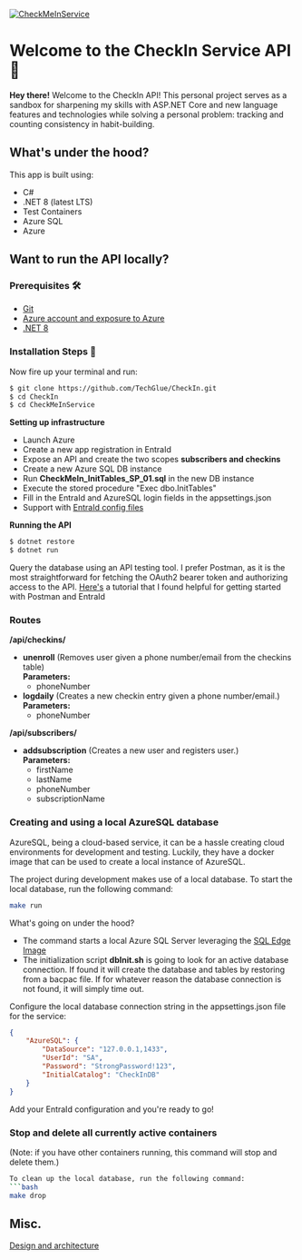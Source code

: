 [![CheckMeInService](https://github.com/TechGlue/CheckIn/actions/workflows/master_checkmeinservice.yml/badge.svg)](https://github.com/TechGlue/CheckIn/actions/workflows/master_checkmeinservice.yml)
# Welcome to the CheckIn Service API 🎉
**Hey there!** Welcome to the CheckIn API! This personal project serves as a sandbox for sharpening my skills with ASP.NET Core and new language features and technologies while solving a personal problem: tracking and counting consistency in habit-building.

## What's under the hood?
This app is built using: 
- C#
- .NET 8 (latest LTS)
- Test Containers
- Azure SQL
- Azure

## Want to run the API locally? 

### Prerequisites 🛠️
-   [Git](http://git-scm.com/)
-   [Azure account and exposure to Azure](https://portal.azure.com)
-   [.NET 8](https://dotnet.microsoft.com/en-us/download/dotnet/8.0)

### Installation Steps :wrench:
Now fire up your terminal and run:

```sh
$ git clone https://github.com/TechGlue/CheckIn.git
$ cd CheckIn
$ cd CheckMeInService
```

**Setting up infrastructure**  
- Launch Azure
- Create a new app registration in EntraId
- Expose an API and create the two scopes **subscribers and checkins**
- Create a new Azure SQL DB instance
- Run **CheckMeIn_InitTables_SP_01.sql** in the new DB instance
- Execute the stored procedure "Exec dbo.InitTables"
- Fill in the EntraId and AzureSQL login fields in the appsettings.json
- Support with [EntraId config files](https://learn.microsoft.com/en-us/entra/identity-platform/scenario-web-app-sign-user-app-configuration?tabs=aspnetcore#configuration-files)

**Running the API**
```sh
$ dotnet restore 
$ dotnet run
```

Query the database using an API testing tool. I prefer Postman, as it is the most straightforward for fetching the OAuth2 bearer token and authorizing access to the API. [Here's](https://youtu.be/cUcn1gm_f-8?t=899) a tutorial that I found helpful for getting started with Postman and EntraId

### Routes
**/api/checkins/**
- **unenroll** (Removes user given a phone number/email from the checkins table)<br/>
**Parameters:**
  - phoneNumber
- **logdaily** (Creates a new checkin entry given a phone number/email.)<br/>
**Parameters:**
  - phoneNumber

**/api/subscribers/**
- **addsubscription** (Creates a new user and registers user.)<br/>
**Parameters:**
  - firstName
  - lastName
  - phoneNumber
  - subscriptionName

### Creating and using a local AzureSQL database  
AzureSQL, being a cloud-based service, it can be a hassle creating cloud environments for development and testing. Luckily, they have a docker image that can be used to create a local instance of AzureSQL.


The project during development makes use of a local database. To start the local database, run the following command:
```bash
make run 
```

What's going on under the hood?
- The command starts a local Azure SQL Server leveraging the [SQL Edge Image](https://hub.docker.com/r/microsoft/azure-sql-edge)
- The initialization script **dbInit.sh** is going to look for an active database connection. If found it will create the database and tables by restoring from a bacpac file. If for whatever reason the database connection is not found, it will simply time out.

Configure the local database connection string in the appsettings.json file for the service:
```json
{
    "AzureSQL": {
        "DataSource": "127.0.0.1,1433",
        "UserId": "SA",
        "Password": "StrongPassword!123",
        "InitialCatalog": "CheckInDB"
    }
}
```

Add your EntraId configuration and you're ready to go!

### Stop and delete all currently active containers
(Note: if you have other containers running, this command will stop and delete them.)
```bash
To clean up the local database, run the following command:
```bash
make drop 
```

## Misc.
[Design and architecture](Docs/Design.md)

